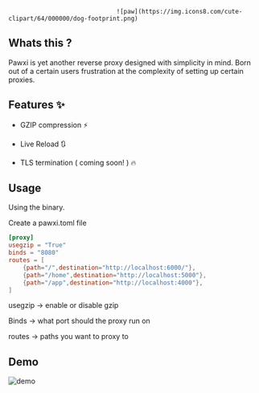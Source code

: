                                   ![paw](https://img.icons8.com/cute-clipart/64/000000/dog-footprint.png)


## Whats this ? 

Pawxi is yet another reverse proxy designed with simplicity in mind. Born out of a certain users frustration at the complexity of  setting up certain proxies. 


## Features :sparkles:

 - GZIP compression :zap:

 - Live Reload  🔃

 - TLS termination ( coming soon! ) :fire:


## Usage 

Using the binary.

Create a pawxi.toml file 

```toml
[proxy]
usegzip = "True"
binds = "8080"
routes = [
    {path="/",destination="http://localhost:6000/"},
    {path="/home",destination="http://localhost:5000"},
    {path="/app",destination="http://localhost:4000"},
]
```


 usegzip  ->  enable or disable gzip 

 Binds  -> what port should the proxy run on 

routes -> paths you want to proxy to


## Demo 

![demo](demo.gif)








